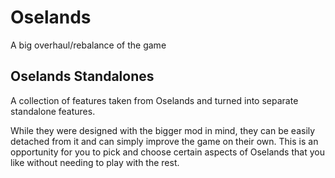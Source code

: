 # Oselands
A big overhaul/rebalance of the game


## Oselands Standalones
A collection of features taken from Oselands and turned into separate standalone features.

While they were designed with the bigger mod in mind, they can be easily detached from it and can simply improve the game on their own.
This is an opportunity for you to pick and choose certain aspects of Oselands that you like without needing to play with the rest.
